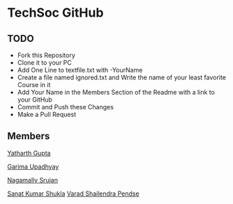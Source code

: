 # TechSoc GitHub

## TODO

- Fork this Repository
- Clone it to your PC
- Add One Line to textfile.txt with -YourName
- Create a file named ignored.txt and Write the name of your least favorite Course in it 
- Add Your Name in the Members Section of the Readme with a link to your GitHub
- Commit and Push these Changes
- Make a Pull Request

## Members

[Yatharth Gupta](https://github.com/Warlord-K)

[Garima Upadhyay](https://github.com/GARIMAUP)

[Nagamally Srujan](https://github.com/NAGAMALLYSRUJAN2329)

[Sanat Kumar Shukla](https://github.com/SanatKumarShukla)
[Varad Shailendra Pendse](https://github.com/VSP1111)








